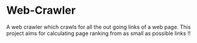 # Web-Crawler
A web crawler which crawls for all the out going links of a web page. This project aims for calculating page ranking from as small as possible links !!
